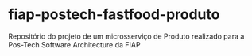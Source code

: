 # fiap-postech-fastfood-produto
Repositório do projeto de um microsserviço de Produto realizado para a Pos-Tech Software Architecture da FIAP
